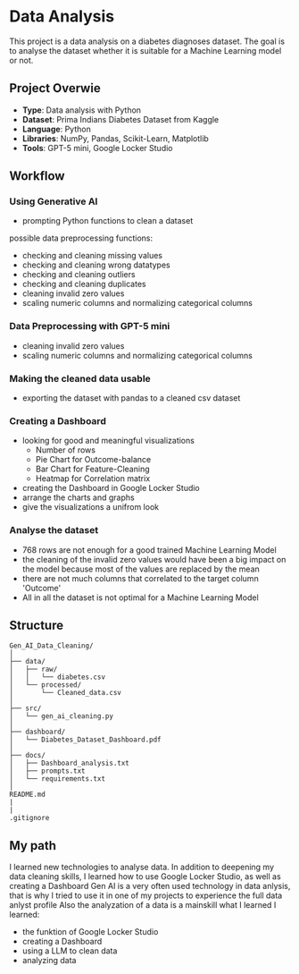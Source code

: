 # Data Analysis

This project is a data analysis on a diabetes diagnoses dataset.
The goal is to analyse the dataset whether it is suitable for a Machine Learning model or not.

## Project Overwie
- **Type**: Data analysis with Python
- **Dataset**: Prima Indians Diabetes Dataset from Kaggle
- **Language**: Python
- **Libraries**: NumPy, Pandas, Scikit-Learn, Matplotlib
- **Tools**: GPT-5 mini, Google Locker Studio

## Workflow

### Using Generative AI

- prompting Python functions to clean a dataset

possible data preprocessing functions:
- checking and cleaning missing values
- checking and cleaning wrong datatypes
- checking and cleaning outliers
- checking and cleaning duplicates
- cleaning invalid zero values
- scaling numeric columns and normalizing categorical columns

### Data Preprocessing with GPT-5 mini

- cleaning invalid zero values
- scaling numeric columns and normalizing categorical columns

### Making the cleaned data usable

- exporting the dataset with pandas to a cleaned csv dataset

### Creating a Dashboard

- looking for good and meaningful visualizations
    - Number of rows
    - Pie Chart for Outcome-balance
    - Bar Chart for Feature-Cleaning
    - Heatmap for Correlation matrix
- creating the Dashboard in Google Locker Studio
- arrange the charts and graphs
- give the visualizations a unifrom look

### Analyse the dataset

- 768 rows are not enough for a good trained Machine Learning Model
- the cleaning of the invalid zero values would have been a big impact on the model because most of the values are replaced by the mean
- there are not much columns that correlated to the target column 'Outcome'
- All in all the dataset is not optimal for a Machine Learning Model

## Structure
```
Gen_AI_Data_Cleaning/
│
├── data/
│   ├── raw/
│   │   └── diabetes.csv
│   └── processed/
│       └── Cleaned_data.csv
│
├── src/
│   └── gen_ai_cleaning.py
│
├── dashboard/
│   └── Diabetes_Dataset_Dashboard.pdf
│
├── docs/
│   ├── Dashboard_analysis.txt
│   ├── prompts.txt
│   └── requirements.txt
│
README.md
|
|
.gitignore
```

## My path

I learned new technologies to analyse data.
In addition to deepening my data cleaning skills, I learned how to use Google Locker Studio, as well as creating a Dashboard
Gen AI is a very often used technology in data anlysis, that is why I tried to use it in one of my projects to experience the full data anlyst profile
Also the analyzation of a data is a mainskill what I learned
I learned:
- the funktion of Google Locker Studio
- creating a Dashboard
- using a LLM to clean data
- analyzing data
